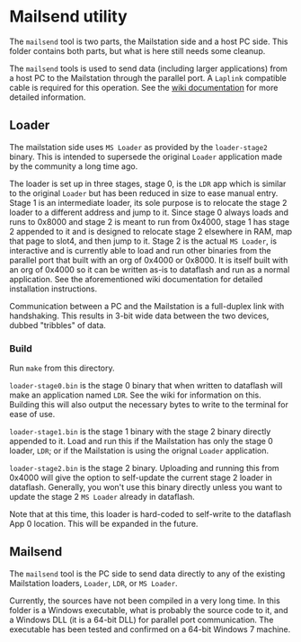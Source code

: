 # Mailsend utility
The `mailsend` tool is two parts, the Mailstation side and a host PC side. This folder contains both parts, but what is here still needs some cleanup.

The `mailsend` tools is used to send data (including larger applications) from a host PC to the Mailstation through the parallel port. A `Laplink` compatible cable is required for this operation. See the [wiki documentation](https://github.com/kbembedded/mailstation/wiki/Loading-Data-on-to-the-Mailstation) for more detailed information.

## Loader
The mailstation side uses `MS Loader` as provided by the `loader-stage2` binary. This is intended to supersede the original `Loader` application made by the community a long time ago.

The loader is set up in three stages, stage 0, is the `LDR` app which is similar to the original `Loader` but has been reduced in size to ease manual entry. Stage 1 is an intermediate loader, its sole purpose is to relocate the stage 2 loader to a different address and jump to it. Since stage 0 always loads and runs to 0x8000 and stage 2 is meant to run from 0x4000, stage 1 has stage 2 appended to it and is designed to relocate stage 2 elsewhere in RAM, map that page to slot4, and then jump to it. Stage 2 is the actual `MS Loader`, is interactive and is currently able to load and run other binaries from the parallel port that built with an org of 0x4000 or 0x8000. It is itself built with an org of 0x4000 so it can be written as-is to dataflash and run as a normal application. See the aforementioned wiki documentation for detailed installation instructions.

Communication between a PC and the Mailstation is a full-duplex link with handshaking. This results in 3-bit wide data between the two devices, dubbed "tribbles" of data.

### Build
Run `make` from this directory.

`loader-stage0.bin` is the stage 0 binary that when written to dataflash will make an application named `LDR`. See the wiki for information on this. Building this will also output the necessary bytes to write to the terminal for ease of use.

`loader-stage1.bin` is the stage 1 binary with the stage 2 binary directly appended to it. Load and run this if the Mailstation has only the stage 0 loader, `LDR`; or if the Mailstation is using the orignal `Loader` application. 

`loader-stage2.bin` is the stage 2 binary. Uploading and running this from 0x4000 will give the option to self-update the current stage 2 loader in dataflash. Generally, you won't use this binary directly unless you want to update the stage 2 `MS Loader` already in dataflash.

Note that at this time, this loader is hard-coded to self-write to the dataflash App 0 location. This will be expanded in the future.

## Mailsend
The `mailsend` tool is the PC side to send data directly to any of the existing Mailstation loaders, `Loader`, `LDR`, or `MS Loader`.

Currently, the sources have not been compiled in a very long time. In this folder is a Windows executable, what is probably the source code to it, and a Windows DLL (it is a 64-bit DLL) for parallel port communication. The executable has been tested and confirmed on a 64-bit Windows 7 machine.
